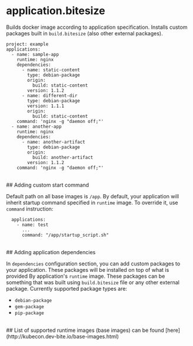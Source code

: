 # application.bitesize

Builds docker image according to application specification. Installs custom
packages built in `build.bitesize` (also other external packages).

```
project: example
applications:
  - name: sample-app
    runtime: nginx
    dependencies:
      - name: static-content
        type: debian-package
        origin:
          build: static-content
        version: 1.1.2
      - name: different-dir
        type: debian-package
        version: 1.1.1
        origin:
          build: static-content
    command: 'nginx -g "daemon off;"'
  - name: another-app
    runtime: nginx
    dependencies:
      - name: another-artifact
        type: debian-package
        origin:
          build: another-artifact
        version: 1.1.2
    command: 'nginx -g "daemon off;"'

```

<br>
## Adding custom start command

Default path on all base images is `/app`. By default, your application will
inherit startup command specified in `runtime` image. To override it, use
`command` instruction:

```
  applications:
    - name: test
      ...
      command: "/app/startup_script.sh"
```
<br>
## Adding application dependencies

In `dependencies` configuration section, you can add custom packages to your
application. These packages will be installed on top of what is provided By
application's `runtime` image. These packages can be something that was built
using `build.bitesize` file or any other external package. Currently supported
package types are:

  * `debian-package`
  * `gem-package`
  * `pip-package`

<br>
## List of supported runtime images (base images) can be found [here](http://kubecon.dev-bite.io/base-images.html)
